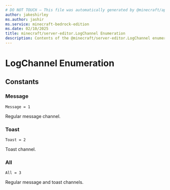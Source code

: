 ```yaml
---
# DO NOT TOUCH — This file was automatically generated by @minecraft/api-docs-generator, to report problems file an issue at https://github.com/Mojang/minecraft-scripting-libraries
author: jakeshirley
ms.author: jashir
ms.service: minecraft-bedrock-edition
ms.date: 02/10/2025
title: minecraft/server-editor.LogChannel Enumeration
description: Contents of the @minecraft/server-editor.LogChannel enumeration.
---
```

# LogChannel Enumeration

## Constants
### **Message**
`Message = 1`

Regular message channel.
### **Toast**
`Toast = 2`

Toast channel.
### **All**
`All = 3`

Regular message and toast channels.
